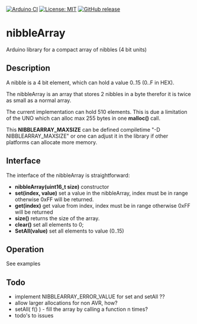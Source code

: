 
[![Arduino CI](https://github.com/RobTillaart/nibbleArray/workflows/Arduino%20CI/badge.svg)](https://github.com/marketplace/actions/arduino_ci)
[![License: MIT](https://img.shields.io/badge/license-MIT-green.svg)](https://github.com/RobTillaart/nibbleArray/blob/master/LICENSE)
[![GitHub release](https://img.shields.io/github/release/RobTillaart/nibbleArray.svg?maxAge=3600)](https://github.com/RobTillaart/nibbleArray/releases)


# nibbleArray

Arduino library for a compact array of nibbles (4 bit units)

## Description

A nibble is a 4 bit element, which can hold a value 0..15 (0..F in HEX).

The nibbleArray is an array that stores 2 nibbles in a byte therefor it is 
twice as small as a normal array.

The current implementation can hold 510 elements. This is due a limitation of
the UNO which can alloc max 255 bytes in one **malloc()** call.

This **NIBBLEARRAY_MAXSIZE** can be defined compiletime "-D NIBBLEARRAY_MAXSIZE" 
or one can adjust it in the library if other platforms can allocate more memory.

## Interface

The interface of the nibbleArray is straightforward:

- **nibbleArray(uint16_t size)** constructor
- **set(index, value)** set a value in the nibbleArray, index must be in range
otherwise 0xFF will be returned.
- **get(index)** get value from index, index must be in range 
otherwise 0xFF will be returned
- **size()** returns the size of the array.
- **clear()** set all elements to 0;
- **SetAll(value)** set all elements to value (0..15)

## Operation

See examples

## Todo

- implement NIBBLEARRAY_ERROR_VALUE for set and setAll ??
- allow larger allocations for non AVR, how?
- setAll( f() ) - fill the array by calling a function n times?
- todo's to issues
